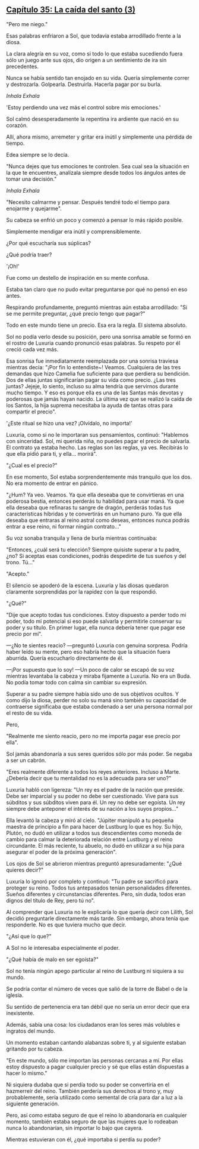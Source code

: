 
## [Capítulo 35: La caída del santo (3)](https://novelnext.dramanovels.io/nc/son-of-the-hero-king/chapter-35-saint-fall-3 "Capítulo 35: La caída del santo (3)")


"Pero me niego."

Esas palabras enfriaron a Sol, que todavía estaba arrodillado frente a la diosa. 

La clara alegría en su voz, como si todo lo que estaba sucediendo fuera sólo un juego ante sus ojos, dio origen a un sentimiento de ira sin precedentes. 

Nunca se había sentido tan enojado en su vida. Quería simplemente correr y destrozarla. Golpearla. Destruirla. Hacerla pagar por su burla. 

*Inhala* *Exhala*

'Estoy perdiendo una vez más el control sobre mis emociones.'

Sol calmó desesperadamente la repentina ira ardiente que nació en su corazón. 

Allí, ahora mismo, arremeter y gritar era inútil y simplemente una pérdida de tiempo. 

Edea siempre se lo decía. 

"Nunca dejes que tus emociones te controlen. Sea cual sea la situación en la que te encuentres, analízala siempre desde todos los ángulos antes de tomar una decisión."

*Inhala* *Exhala*

"Necesito calmarme y pensar. Después tendré todo el tiempo para enojarme y quejarme".

Su cabeza se enfrió un poco y comenzó a pensar lo más rápido posible. 

Simplemente mendigar era inútil y comprensiblemente. 

¿Por qué escucharía sus súplicas? 

¿Qué podría traer?

'¡Oh!' 

Fue como un destello de inspiración en su mente confusa. 

Estaba tan claro que no pudo evitar preguntarse por qué no pensó en eso antes. 

Respirando profundamente, preguntó mientras aún estaba arrodillado: "Si se me permite preguntar, ¿qué precio tengo que pagar?" 

Todo en este mundo tiene un precio. Esa era la regla. El sistema absoluto. 

Sol no podía verlo desde su posición, pero una sonrisa amable se formó en el rostro de Luxuria cuando pronunció esas palabras. Su respeto por él creció cada vez más. 

Esa sonrisa fue inmediatamente reemplazada por una sonrisa traviesa mientras decía: "¡Por fin lo entendiste~! Veamos. Cualquiera de las tres demandas que hizo Camelia fue suficiente para que perdiera su bendición. Dos de ellas juntas significarían pagar su vida como precio. ¿Las tres juntas? Jejeje, lo siento, incluso su alma tendría que servirnos durante mucho tiempo. Y eso es porque ella es una de las Santas más devotas y poderosas que jamás hayan nacido. La última vez que se realizó la caída de los Santos, la hija suprema necesitaba la ayuda de tantas otras para compartir el precio".

'¿Este ritual se hizo una vez? ¡Olvídalo, no importa!'

Luxuria, como si no le importaran sus pensamientos, continuó: "Hablemos con sinceridad. Sol, mi querida niña, no puedes pagar el precio de salvarla. El contrato ya estaba hecho. Las reglas son las reglas, ya ves. Recibirás lo que ella pidió para ti, y ella... morirá".

"¿Cual es el precio?"

En ese momento, Sol estaba sorprendentemente más tranquilo que los dos. No era momento de entrar en pánico. 

"¿Hum? Ya veo. Veamos. Ya que ella deseaba que te convirtieras en una poderosa bestia, entonces perderás tu habilidad para usar maná. Ya que ella deseaba que refinaras tu sangre de dragón, perderás todas tus características híbridas y te convertirás en un humano puro. Ya que ella deseaba que entraras al reino astral como deseas, entonces nunca podrás entrar a ese reino, ni formar ningún contrato..."

Su voz sonaba tranquila y llena de burla mientras continuaba: 

"Entonces, ¿cuál será tu elección? Siempre quisiste superar a tu padre, ¿no? Si aceptas esas condiciones, podrás despedirte de tus sueños y del trono. Tú…" 

"Acepto."

El silencio se apoderó de la escena. Luxuria y las diosas quedaron claramente sorprendidas por la rapidez con la que respondió. 

"¿Qué?" 

"Dije que acepto todas tus condiciones. Estoy dispuesto a perder todo mi poder, todo mi potencial si eso puede salvarla y permitirle conservar su poder y su título. En primer lugar, ella nunca debería tener que pagar ese precio por mí".

—¿No te sientes reacio? —preguntó Luxuria con genuina sorpresa. Podría haber leído su mente, pero eso habría hecho que la situación fuera aburrida. Quería escucharlo directamente de él. 

—¡Por supuesto que lo soy! —Un poco de calor se escapó de su voz mientras levantaba la cabeza y miraba fijamente a Luxuria. No era un Buda. No podía tomar todo con calma sin cambiar su expresión. 

Superar a su padre siempre había sido uno de sus objetivos ocultos. Y como dijo la diosa, perder no solo su maná sino también su capacidad de contraerse significaba que estaba condenado a ser una persona normal por el resto de su vida. 

Pero, 

"Realmente me siento reacio, pero no me importa pagar ese precio por ella".

Sol jamás abandonaría a sus seres queridos sólo por más poder. Se negaba a ser un cabrón. 

"Eres realmente diferente a todos los reyes anteriores. Incluso a Marte. ¿Debería decir que tu mentalidad no es la adecuada para ser uno?" 

Luxuria habló con ligereza: "Un rey es el padre de la nación que preside. Debe ser imparcial y su poder no debe ser cuestionado. Vive para sus súbditos y sus súbditos viven para él. Un rey no debe ser egoísta. Un rey siempre debe anteponer el interés de su nación a los suyos propios..."

Ella levantó la cabeza y miró al cielo. "Júpiter manipuló a tu pequeña maestra de principio a fin para hacer de Lustburg lo que es hoy. Su hijo, Plutón, no dudó en utilizar a todos sus descendientes como moneda de cambio para calmar la deteriorada relación entre Lustburg y el reino circundante. El más reciente, tu abuelo, no dudó en utilizar a su hija para asegurar el poder de la próxima generación".

Los ojos de Sol se abrieron mientras preguntó apresuradamente: "¿Qué quieres decir?"

Luxuria lo ignoró por completo y continuó: "Tu padre se sacrificó para proteger su reino. Todos tus antepasados ​​tenían personalidades diferentes. Sueños diferentes y circunstancias diferentes. Pero, sin duda, todos eran dignos del título de Rey, pero tú no".

Al comprender que Luxuria no le explicaría lo que quería decir con Lilith, Sol decidió preguntarle directamente más tarde. Sin embargo, ahora tenía que responderle. No es que tuviera mucho que decir. 

"¿Así que lo que?" 

A Sol no le interesaba especialmente el poder.

"¿Qué había de malo en ser egoísta?" 

Sol no tenía ningún apego particular al reino de Lustburg ni siquiera a su mundo. 

Se podría contar el número de veces que salió de la torre de Babel o de la iglesia. 

Su sentido de pertenencia era tan débil que no sería un error decir que era inexistente. 

Además, sabía una cosa: los ciudadanos eran los seres más volubles e ingratos del mundo. 

Un momento estaban cantando alabanzas sobre ti, y al siguiente estaban gritando por tu cabeza. 

"En este mundo, sólo me importan las personas cercanas a mí. Por ellas estoy dispuesto a pagar cualquier precio y sé que ellas están dispuestas a hacer lo mismo."

Ni siquiera dudaba que si perdía todo su poder se convertiría en el hazmerreír del reino. También perdería sus derechos al trono y, muy probablemente, sería utilizado como semental de cría para dar a luz a la siguiente generación. 

Pero, así como estaba seguro de que el reino lo abandonaría en cualquier momento, también estaba seguro de que las mujeres que lo rodeaban nunca lo abandonarían, sin importar lo bajo que cayera. 

Mientras estuvieran con él, ¿qué importaba si perdía su poder?